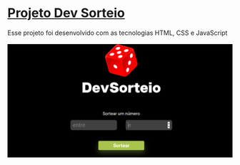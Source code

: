 # [ Projeto Dev Sorteio](https://suzimaramoura.github.io/projeto-dev-sorteio/)
Esse projeto foi desenvolvido com as tecnologias HTML, CSS e JavaScript <br>
<br>
 <img src="assets/dev-sorteio.png" alt="Imagem do projeto" width="800" />


